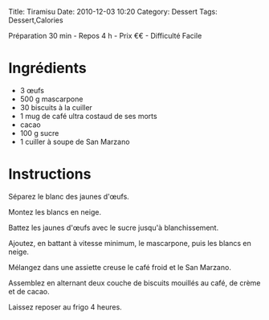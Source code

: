 Title: Tiramisu
Date: 2010-12-03 10:20
Category: Dessert
Tags: Dessert,Calories

Préparation 30 min - Repos 4 h - Prix €€ - Difficulté Facile

# Ingrédients

- 3 œufs
- 500 g mascarpone
- 30 biscuits à la cuiller
- 1 mug de café ultra costaud de ses morts
- cacao
- 100 g sucre
- 1 cuiller à soupe de San Marzano

# Instructions

Séparez le blanc des jaunes d'œufs.

Montez les blancs en neige.

Battez les jaunes d'œufs avec le sucre jusqu'à blanchissement.

Ajoutez, en battant à vitesse minimum, le mascarpone, puis les blancs en neige.

Mélangez dans une assiette creuse le café froid et le San Marzano.

Assemblez en alternant deux couche de biscuits mouillés au café, de crème et de cacao.

Laissez reposer au frigo 4 heures.
